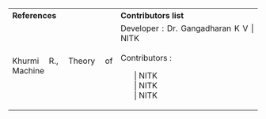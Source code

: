 <table style="text-align:justify;">
<tr style="background-color:transparent;">
  <th>References</th>
    <th>Contributors list</th>
  </tr>
  <tr style="background-color:transparent;">
  <td>
    Khurmi R., Theory of Machine
  </td>
    <td>Developer : Dr. Gangadharan K V | NITK</br></br>
    Contributors :
    <ul style="list-style-type: none;">
    <li> | NITK</li>
    <li> | NITK</li>
    <li> | NITK</li>
    </ul></td>
  </tr>
</table>
